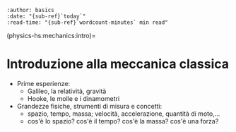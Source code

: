 ```{article-info}
:author: basics
:date: "{sub-ref}`today`"
:read-time: "{sub-ref}`wordcount-minutes` min read"
```

(physics-hs:mechanics:intro)=
# Introduzione alla meccanica classica

- Prime esperienze:
  - Galileo, la relatività, gravità
  - Hooke, le molle e i dinamometri
- Grandezze fisiche, strumenti di misura e concetti:
  - spazio, tempo, massa; velocità, accelerazione, quantità di moto,...
  - cos'è lo spazio? cos'è il tempo? cos'è la massa? cos'è una forza?

